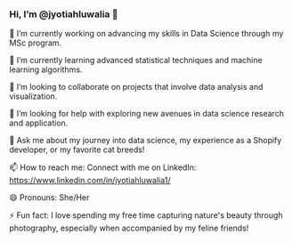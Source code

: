 ### Hi, I’m @jyotiahluwalia 👋

🔭 I’m currently working on advancing my skills in Data Science through my MSc program.

🌱 I’m currently learning advanced statistical techniques and machine learning algorithms.

👯 I’m looking to collaborate on projects that involve data analysis and visualization.

🤔 I’m looking for help with exploring new avenues in data science research and application.

💬 Ask me about my journey into data science, my experience as a Shopify developer, or my favorite cat breeds!

📫 How to reach me: Connect with me on LinkedIn: https://www.linkedin.com/in/jyotiahluwalia1/

😄 Pronouns: She/Her

⚡ Fun fact: I love spending my free time capturing nature's beauty through photography, especially when accompanied by my feline friends!

